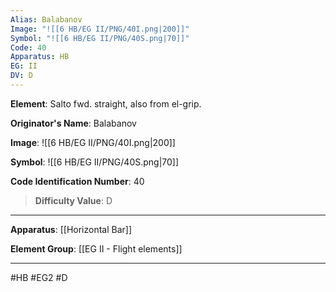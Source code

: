 ```yaml
---
Alias: Balabanov
Image: "![[6 HB/EG II/PNG/40I.png|200]]"
Symbol: "![[6 HB/EG II/PNG/40S.png|70]]"
Code: 40
Apparatus: HB
EG: II
DV: D
---
```

**Element**: Salto fwd. straight, also from el-grip.

**Originator's Name**: Balabanov

**Image**:
![[6 HB/EG II/PNG/40I.png|200]]

**Symbol**:
![[6 HB/EG II/PNG/40S.png|70]]

**Code Identification Number**: 40

>**Difficulty Value**: D

___
**Apparatus**: [[Horizontal Bar]]

**Element Group**: [[EG II - Flight elements]]
___
#HB #EG2 #D
